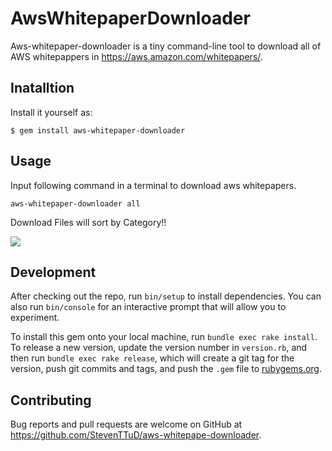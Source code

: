 # AwsWhitepaperDownloader

Aws-whitepaper-downloader is a tiny command-line tool to download all of AWS whitepappers in https://aws.amazon.com/whitepapers/.

## Inatalltion

Install it yourself as:

```
$ gem install aws-whitepaper-downloader
```

## Usage

Input following command in a terminal to download aws whitepapers.

```
aws-whitepaper-downloader all
```

Download Files will sort by Category!!

![](https://lh3.googleusercontent.com/-aR3BqUaooKY/WS02Bf4txJI/AAAAAAAAKz4/52kiRy9wrokiWGBzVIwgZDtcQZy5mx8zwCHM/I/14961351293816.jpg)


## Development

After checking out the repo, run `bin/setup` to install dependencies. You can also run `bin/console` for an interactive prompt that will allow you to experiment.

To install this gem onto your local machine, run `bundle exec rake install`. To release a new version, update the version number in `version.rb`, and then run `bundle exec rake release`, which will create a git tag for the version, push git commits and tags, and push the `.gem` file to [rubygems.org](https://rubygems.org).

## Contributing

Bug reports and pull requests are welcome on GitHub at https://github.com/StevenTTuD/aws-whitepape-downloader.
